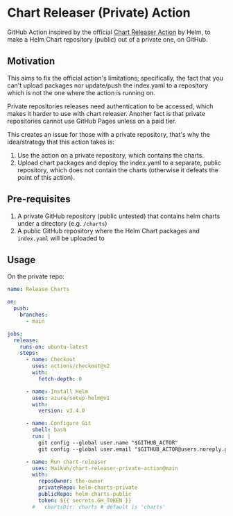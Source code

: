 # Chart Releaser (Private) Action

GitHub Action inspired by the official [Chart Releaser Action](https://github.com/helm/chart-releaser-action) by Helm, to make a Helm Chart repository (public) out of a private one, on GitHub.

## Motivation
This aims to fix the official action's limitations; specifically, the fact that you can't upload packages nor update/push the index.yaml to a repository which is not the one where the action is running on.

Private repositories releases need authentication to be accessed, which makes it harder to use with chart releaser. Another fact is that private repositories cannot use GitHub Pages unless on a paid tier.

This creates an issue for those with a private repository, that's why the idea/strategy that this action takes is:
1. Use the action on a private repository, which contains the charts.
2. Upload chart packages and deploy the index.yaml to a separate, public repository, which does not contain the charts (otherwise it defeats the point of this action).

## Pre-requisites
1. A private GitHub repository (public untested) that contains helm charts under a directory (e.g. `/charts`)
2. A public GitHub repository where the Helm Chart packages and `index.yaml` will be uploaded to

## Usage

On the private repo:
```yaml
name: Release Charts

on:
  push:
    branches:
      - main

jobs:
  release:
    runs-on: ubuntu-latest
    steps:
      - name: Checkout
        uses: actions/checkout@v2
        with:
          fetch-depth: 0

      - name: Install Helm
        uses: azure/setup-helm@v1
        with:
          version: v3.4.0

      - name: Configure Git
        shell: bash
        run: |
          git config --global user.name "$GITHUB_ACTOR"
          git config --global user.email "$GITHUB_ACTOR@users.noreply.github.com"

      - name: Run chart-releaser
        uses: Maikuh/chart-releaser-private-action@main
        with:
          reposOwner: the-owner
          privateRepo: helm-charts-private
          publicRepo: helm-charts-public
          token: ${{ secrets.GH_TOKEN }}
        #   chartsDir: charts # default is 'charts'
```
